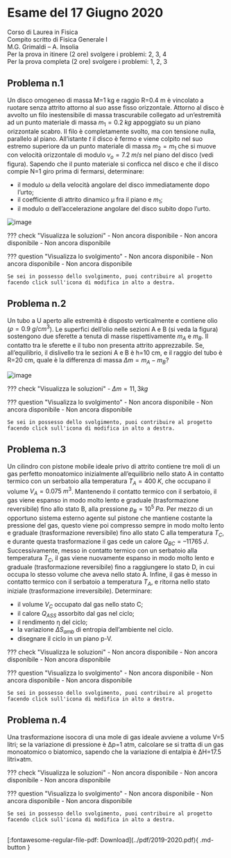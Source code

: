 # Esame del 17 Giugno 2020
Corso di Laurea in Fisica <br>
Compito scritto di Fisica Generale I <br>
M.G. Grimaldi – A. Insolia <br>
Per la prova in itinere (2 ore) svolgere i problemi: 2, 3, 4 <br>
Per la prova completa (2 ore) svolgere i problemi: 1, 2, 3 <br>

## Problema n.1
Un disco omogeneo di massa M=1 kg e raggio R=0.4 m è vincolato a ruotare senza attrito attorno al suo asse fisso orizzontale. Attorno al disco è avvolto un filo inestensibile di massa trascurabile collegato ad un’estremità ad un punto materiale di massa $m_1=0.2 \; kg$ appoggiato su un piano orizzontale scabro. Il filo è completamente svolto, ma con tensione nulla, parallelo al piano. All’istante $t$ il disco è fermo e viene colpito nel suo estremo superiore da un punto materiale di massa $m_2=m_1$ che si muove con velocità orizzontale di modulo $v_o=7.2 \; m/s$ nel piano del disco (vedi figura). Sapendo che il punto materiale si conficca nel disco e che il disco compie N=1 giro prima di fermarsi, determinare: 

- il modulo ω della velocità angolare del disco immediatamente dopo l’urto; 
- il coefficiente di attrito dinamico μ fra il piano e $m_1$; 
- il modulo α dell’accelerazione angolare del disco subito dopo l’urto.

![image](https://user-images.githubusercontent.com/77018886/153265819-dac5ec1d-21b9-492b-96c3-2b682695f154.png)

??? check "Visualizza le soluzioni"
    - Non ancora disponibile
    - Non ancora disponibile
    - Non ancora disponibile

??? question "Visualizza lo svolgimento"
    - Non ancora disponibile
    - Non ancora disponibile
    - Non ancora disponibile
    
    Se sei in possesso dello svolgimento, puoi contribuire al progetto facendo click sull'icona di modifica in alto a destra.

## Problema n.2
Un tubo a U aperto alle estremità è disposto verticalmente e contiene olio ($ρ=0.9 \; g/cm^3$). Le superfici dell’olio nelle sezioni A e B (si veda la figura) sostengono due sferette a tenuta di masse rispettivamente $m_A$ e $m_B$. Il contatto tra le sferette e il tubo non presenta attrito apprezzabile. Se, all’equilibrio, il dislivello tra le sezioni A e B è h=10 cm, e il raggio del tubo è R=20 cm, quale è la differenza di massa $Δm=m_A-m_B$?

![image](https://user-images.githubusercontent.com/77018886/153265866-71ee9756-71d2-4ca4-bb5e-3bd69fbbf8fb.png)

??? check "Visualizza le soluzioni"
    - $\Delta m=11,3 kg$

??? question "Visualizza lo svolgimento"
    - Non ancora disponibile
    - Non ancora disponibile
    - Non ancora disponibile
    
    Se sei in possesso dello svolgimento, puoi contribuire al progetto facendo click sull'icona di modifica in alto a destra.

## Problema n.3
Un cilindro con pistone mobile ideale privo di attrito contiene tre moli di un gas perfetto monoatomico inizialmente all’equilibrio nello stato A in contatto termico con un serbatoio alla temperatura $T_A= 400 \; K$, che occupano il volume $V_A=0.075 \; m^3$. Mantenendo il contatto termico con il serbatoio, il gas viene espanso in modo molto lento e graduale (trasformazione reversibile) fino allo stato B, alla pressione $p_B=10^5 \; Pa$. Per mezzo di un opportuno sistema esterno agente sul pistone che mantiene costante la pressione del gas, questo viene poi compresso sempre in modo molto lento e graduale (trasformazione reversibile) fino allo stato C alla temperatura $T_C$, e durante questa trasformazione il gas cede un calore $Q_{BC}= –11765 \; J$. Successivamente, messo in contatto termico con un serbatoio alla temperatura $T_C$, il gas viene nuovamente espanso in modo molto lento e graduale (trasformazione reversibile) fino a raggiungere lo stato D, in cui occupa lo stesso volume che aveva nello stato A. Infine, il gas è messo in contatto termico con il serbatoio a temperatura $T_A$, e ritorna nello stato iniziale (trasformazione irreversibile). Determinare: 

- il volume $V_C$ occupato dal gas nello stato C; 
- il calore $Q_{ASS}$ assorbito dal gas nel ciclo; 
- il rendimento η del ciclo; 
- la variazione $ΔS_{amb}$ di entropia dell’ambiente nel ciclo. 
- disegnare il ciclo in un piano p-V.

??? check "Visualizza le soluzioni"
    - Non ancora disponibile
    - Non ancora disponibile
    - Non ancora disponibile

??? question "Visualizza lo svolgimento"
    - Non ancora disponibile
    - Non ancora disponibile
    - Non ancora disponibile
    
    Se sei in possesso dello svolgimento, puoi contribuire al progetto facendo click sull'icona di modifica in alto a destra.

## Problema n.4
Una trasformazione isocora di una mole di gas ideale avviene a volume V=5 litri; se la variazione di pressione è Δp=1 atm, calcolare se si tratta di un gas monoatomico o biatomico, sapendo che la variazione di entalpia è ΔH=17.5 litri×atm.

??? check "Visualizza le soluzioni"
    - Non ancora disponibile
    - Non ancora disponibile
    - Non ancora disponibile

??? question "Visualizza lo svolgimento"
    - Non ancora disponibile
    - Non ancora disponibile
    - Non ancora disponibile
    
    Se sei in possesso dello svolgimento, puoi contribuire al progetto facendo click sull'icona di modifica in alto a destra.

<br>
[:fontawesome-regular-file-pdf: Download](../pdf/2019-2020.pdf){ .md-button }
